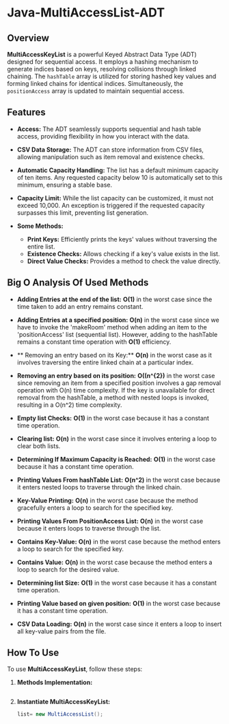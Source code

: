 # Java-MultiAccessList-ADT

## Overview

**MultiAccessKeyList** is a powerful Keyed Abstract Data Type (ADT) designed for sequential access. It employs a hashing mechanism to generate indices based on keys, resolving collisions through linked chaining. The `hashTable` array is utilized for storing hashed key values and forming linked chains for identical indices. Simultaneously, the `positionAccess` array is updated to maintain sequential access.

## Features

- **Access:** The ADT seamlessly supports sequential and hash table access, providing flexibility in how you interact with the data.
- **CSV Data Storage:** The ADT can store information from CSV files, allowing manipulation such as item removal and existence checks.

- **Automatic Capacity Handling:** The list has a default minimum capacity of ten items. Any requested capacity below 10 is automatically set to this minimum, ensuring a stable base.

- **Capacity Limit:** While the list capacity can be customized, it must not exceed 10,000. An exception is triggered if the requested capacity surpasses this limit, preventing list generation.

- **Some Methods:**
  - **Print Keys:** Efficiently prints the keys' values without traversing the entire list.
  - **Existence Checks:** Allows checking if a key's value exists in the list.
  - **Direct Value Checks:** Provides a method to check the value directly.

## Big O Analysis Of Used Methods

- **Adding Entries at the end of the list:** **O(1)** in the worst case since the time taken to add an entry remains constant.
  
- **Adding Entries at a specified position:** **O(n)** in the worst case since we have to invoke the 'makeRoom' method when adding an item to the 'positionAccess' list (sequential list). However, adding to the hashTable remains a constant time operation with **O(1)** efficiency.

- ** Removing an entry based on its Key:** **O(n)** in the worst case as it involves traversing the entire linked chain at a particular index.
  
- **Removing an entry based on its position:** **O(\(n^{2}\)** in the worst case since removing an item from a specified position involves a gap removal operation with O(n) time complexity. If the key is unavailable for direct removal from the hashTable, a method with nested loops is invoked, resulting in a O(n^2) time complexity.

- **Empty list Checks:** **O(1)** in the worst case because it has a constant time operation.
  
- **Clearing list:** **O(n)** in the worst case since it involves entering a loop to clear both lists.

- **Determining If Maximum Capacity is Reached:** **O(1)** in the worst case because it has a constant time operation.

- **Printing Values From hashTable List:** **O(n^2)** in the worst case because it enters nested loops to traverse through the linked chain.

- **Key-Value Printing:** **O(n)** in the worst case because the method gracefully enters a loop to search for the specified key.

- **Printing Values From PositionAccess List:** **O(n)** in the worst case because it enters loops to traverse through the list.
  
- **Contains Key-Value:** **O(n)** in the worst case because the method enters a loop to search for the specified key.
  
- **Contains Value:** **O(n)** in the worst case because the method enters a loop to search for the desired value.
  
- **Determining list Size:** **O(1)** in the worst case because it has a constant time operation.

- **Printing Value based on given position:** **O(1)** in the worst case because it has a constant time operation.

- **CSV Data Loading:** **O(n)** in the worst case since it enters a loop to insert all key-value pairs from the file.

## How To Use

To use **MultiAccessKeyList**, follow these steps:

1. **Methods Implementation:**
   ``` Read how each method operates in the given interface.
2. **Instantiate MultiAccessKeyList:**
   ``` Java
   list= new MultiAccessList();
     
